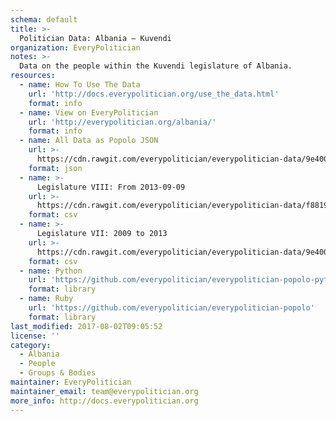 ```yaml
---
schema: default
title: >-
  Politician Data: Albania — Kuvendi
organization: EveryPolitician
notes: >-
  Data on the people within the Kuvendi legislature of Albania.
resources:
  - name: How To Use The Data
    url: 'http://docs.everypolitician.org/use_the_data.html'
    format: info
  - name: View on EveryPolitician
    url: 'http://everypolitician.org/albania/'
    format: info
  - name: All Data as Popolo JSON
    url: >-
      https://cdn.rawgit.com/everypolitician/everypolitician-data/9e4001ee3272aa0e36cd1731a08c6329616c0008/data/Albania/Assembly/ep-popolo-v1.0.json
    format: json
  - name: >-
      Legislature VIII: From 2013-09-09
    url: >-
      https://cdn.rawgit.com/everypolitician/everypolitician-data/f88198366398d12fcd38f377ea2e9acb7a83798f/data/Albania/Assembly/term-8.csv
    format: csv
  - name: >-
      Legislature VII: 2009 to 2013
    url: >-
      https://cdn.rawgit.com/everypolitician/everypolitician-data/9e4001ee3272aa0e36cd1731a08c6329616c0008/data/Albania/Assembly/term-7.csv
    format: csv
  - name: Python
    url: 'https://github.com/everypolitician/everypolitician-popolo-python'
    format: library
  - name: Ruby
    url: 'https://github.com/everypolitician/everypolitician-popolo'
    format: library
last_modified: 2017-08-02T09:05:52
license: ''
category:
  - Albania
  - People
  - Groups & Bodies
maintainer: EveryPolitician
maintainer_email: team@everypolitician.org
more_info: http://docs.everypolitician.org
---
```

